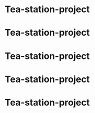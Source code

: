 # Tea-station-project
# Tea-station-project
# Tea-station-project
# Tea-station-project
# Tea-station-project
